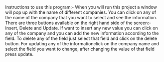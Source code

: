 Instructions to use this program:-
When you will run this project a window will pop up with the name of different companies.
You can click on any of the name of the company that you want to select and see the information.
There are three buttons available on the right hand side of the screen:- Insert, Delete and Update.
If want to insert any new value you can click on any of the company and you can add the new information according to the field.
To delete any of the field just select that field and click on the delete button.
For updating any of the informationclick on the company name and select the field you want to change, after changing the value of that field press update.

